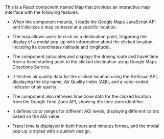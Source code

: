 This is a React component named Map that provides an interactive map interface with the following features:

* When the component mounts, it loads the Google Maps JavaScript API and initializes a map centered at a specific location.

* The map allows users to click on a destination point, triggering the display of a modal pop-up with information about the clicked location, including its coordinates (latitude and longitude).

* The component calculates and displays the driving route and travel time from a fixed starting point to the clicked destination using Google Maps Directions Service.

* It fetches air quality data for the clicked location using the AirVisual API, displaying the city name, Air Quality Index (AQI), and a color-coded indicator of air quality.

* The component also retrieves time zone data for the clicked location from the Google Time Zone API, showing the time zone identifier.

* It defines color ranges for different AQI levels, displaying different colors based on the AQI value.

* Travel time is displayed in both hours and minutes format, and the modal pop-up is styled with a custom design.
